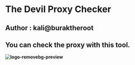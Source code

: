 


<h1><b> The Devil Proxy Checker </h1><b>
<h2><b>Author :</b> kali@buraktheroot </h2>
<h2> You can check the proxy with this tool. </h2>

![logo-removebg-preview](https://github.com/user-attachments/assets/5f2d7adc-7186-4d65-af5a-a9b396e0c45b)


#



